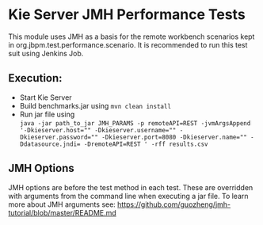 # Kie Server JMH Performance Tests
This module uses JMH as a basis for the remote workbench scenarios kept in org.jbpm.test.performance.scenario.
It is recommended to run this test suit using Jenkins Job.

## Execution:
* Start Kie Server
* Build benchmarks.jar using `mvn clean install`
* Run jar file using  
  `java -jar path_to_jar JMH_PARAMS -p remoteAPI=REST -jvmArgsAppend '-Dkieserver.host="" -Dkieserver.username="" -Dkieserver.password="" -Dkieserver.port=8080 -Dkieserver.name="" -Ddatasource.jndi= -DremoteAPI=REST ' -rff results.csv`

## JMH Options
JMH options are before the test method in each test. These are overridden with arguments from the command line when executing a jar file. To learn more about JMH arguments see: https://github.com/guozheng/jmh-tutorial/blob/master/README.md